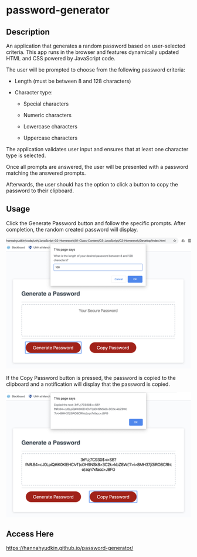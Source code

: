 # password-generator

## Description

An application that generates a random password based on user-selected criteria. This app runs in the browser and features dynamically updated HTML and CSS powered by JavaScript code.

The user will be prompted to choose from the following password criteria:

* Length (must be between 8 and 128 characters)

* Character type:

  * Special characters 

  * Numeric characters

  * Lowercase characters

  * Uppercase characters

The application validates user input and ensures that at least one character type is selected.

Once all prompts are answered, the user will be presented with a password matching the answered prompts.

Afterwards, the user should has the option to click a button to copy the password to their clipboard.

## Usage

Click the Generate Password button and follow the specific prompts. After completion, the random created password will display. 

![Image 1](https://github.com/HannahYudkin/password-generator/blob/master/images/password-generator-1.png)

If the Copy Password button is pressed, the password is copied to the clipboard and a notification will display that the password is copied. 

![Image 2](https://github.com/HannahYudkin/password-generator/blob/master/images/password-generator-2.png)

## Access Here

https://hannahyudkin.github.io/password-generator/
